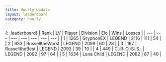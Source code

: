 ```yaml
---
title: Hourly Update
layout: leaderboard
category: hourly
---
```


{: .leaderboard}
| Rank | LV | Player | Division | Elo | Wins | Losses |
| --- | --- | --- | --- | --- | --- | --- |
| <span data-change="0">1</span> | 1265 | <span title="ID: 315148">GryphonEX</span> | LEGEND | <span data-change="-7">2116</span> | <span data-change="3">111</span> | <span data-change="2">54</span> |
| <span data-change="0">2</span> | 633 | <span title="ID: 388751">RusselltheWorst</span> | LEGEND | <span data-change="0">2099</span> | <span data-change="0">60</span> | <span data-change="0">28</span> |
| <span data-change="7">3</span> | 167 | <span title="ID: 547266">RusselltheBest</span> | LEGEND | <span data-change="49">2093</span> | <span data-change="6">39</span> | <span data-change="0">10</span> |
| <span data-change="-1">4</span> | 449 | <span title="ID: 451068">C.:R:.O.:S:.S.:</span> | LEGEND | <span data-change="0">2092</span> | <span data-change="0">97</span> | <span data-change="0">64</span> |
| <span data-change="-1">5</span> | 1634 | <span title="ID: 164871">Luna Child</span> | LEGEND | <span data-change="0">2082</span> | <span data-change="0">87</span> | <span data-change="0">40</span> |